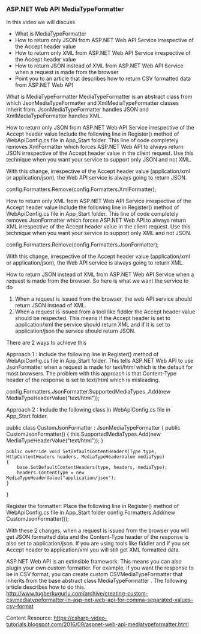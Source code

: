 ### ASP.NET Web API MediaTypeFormatter

In this video we will discuss

   - What is MediaTypeFormatter
   - How to return only JSON from ASP.NET Web API Service irrespective of the Accept header value
   - How to return only XML from ASP.NET Web API Service irrespective of the Accept header value
   - How to return JSON instead of XML from ASP.NET Web API Service when a request is made from the browser
   - Point you to an article that describes how to return CSV formatted data from ASP.NET Web API


What is MediaTypeFormatter
MediaTypeFormatter is an abstract class from which JsonMediaTypeFormatter and XmlMediaTypeFormatter classes inherit from. JsonMediaTypeFormatter handles JSON and XmlMediaTypeFormatter handles XML.

How to return only JSON from ASP.NET Web API Service irrespective of the Accept header value
Include the following line in Register() method of WebApiConfig.cs file in App_Start folder. This line of code completely removes XmlFormatter which forces ASP.NET Web API to always return JSON irrespective of the Accept header value in the client request. Use this technique when you want your service to support only JSON and not XML. 

With this change, irrespective of the Accept header value (application/xml or application/json), the Web API service is always going to return JSON.

config.Formatters.Remove(config.Formatters.XmlFormatter);

How to return only XML from ASP.NET Web API Service irrespective of the Accept header value
Include the following line in Register() method of WebApiConfig.cs file in App_Start folder. This line of code completely removes JsonFormatter which forces ASP.NET Web API to always return XML irrespective of the Accept header value in the client request. Use this technique when you want your service to support only XML and not JSON.

config.Formatters.Remove(config.Formatters.JsonFormatter);

With this change, irrespective of the Accept header value (application/xml or application/json), the Web API service is always going to return XML.

How to return JSON instead of XML from ASP.NET Web API Service when a request is made from the browser. 
So here is what we want the service to do
1. When a request is issued from the browser, the web API service should return JSON instead of XML. 
2. When a request is issued from a tool like fiddler the Accept header value should be respected. This means if the Accept header is set to application/xml the service should return XML and if it is set to application/json the service should return JSON.

There are 2 ways to achieve this

Approach 1 : Include the following line in Register() method of WebApiConfig.cs file in App_Start folder. This tells ASP.NET Web API to use JsonFormatter when a request is made for text/html which is the default for most browsers. The problem with this approach is that Content-Type header of the response is set to text/html which is misleading.

config.Formatters.JsonFormatter.SupportedMediaTypes
    .Add(new MediaTypeHeaderValue("text/html"));

Approach 2 : Include the following class in WebApiConfig.cs file in App_Start folder. 

public class CustomJsonFormatter : JsonMediaTypeFormatter
{
    public CustomJsonFormatter()
    {
        this.SupportedMediaTypes.Add(new MediaTypeHeaderValue("text/html"));
    }

    public override void SetDefaultContentHeaders(Type type, HttpContentHeaders headers, MediaTypeHeaderValue mediaType)
    {
        base.SetDefaultContentHeaders(type, headers, mediaType);
        headers.ContentType = new MediaTypeHeaderValue("application/json");
    }
}

Register the formatter: Place the following line in Register() method of WebApiConfig.cs file in App_Start folder
config.Formatters.Add(new CustomJsonFormatter());

With these 2 changes, when a request is issued from the browser you will get JSON formatted data and the Content-Type header of the response is also set to application/json. If you are using tools like fiddler and if you set Accept header to application/xml you will still get XML formatted data.

ASP.NET Web API is an extinsible framework. This means you can also plugin your own custom formatter. For example, if you want the response to be in CSV format, you can create custom CSVMediaTypeFormatter that inherits from the base abstract class MediaTypeFormatter . The following article describes how to do this.
http://www.tugberkugurlu.com/archive/creating-custom-csvmediatypeformatter-in-asp-net-web-api-for-comma-separated-values-csv-format


Content Resource: https://csharp-video-tutorials.blogspot.com/2016/09/aspnet-web-api-mediatypeformatter.html


